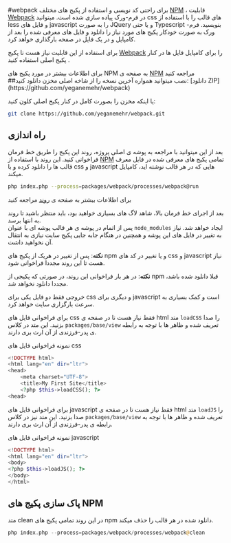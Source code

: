 #webpack
برای راحتی کد نویسی و استفاده از پکیج های مختلف [NPM](https://npmjs.org) ،  قابلیت [Webpack](http://webpack.js.org/) در فرم-ورک پیاده سازی شده است. میتوانید css های قالب را با استفاده از less و فایل های javascript را به صورت JQuery و یا حتی Typescript بنویسید. فرم-ورک  به صورت خودکار پکیج های مورد نیاز را دانلود و فایل های معرفی شده را بعد از  کامپایل و در یک فایل در صفحه بارگذاری خواهد کرد.

برای استفاده از این قابلیت نیاز هست تا پکیج [Webpack](https://github.com/yeganemehr/webpack) را برای کامپایل فایل ها در کنار پکیج اصلی استفاده کنید .
<div class="alert alert-info text-center">
برای اطلاعات بیشتر در مورد پکیج های NPM به صفحه ی <a href="npm">NPM</a> مراجعه کنید
</div>
##نصب
میتوانید همواره آخرین نسخه را از شاخه اصلی مخزن دانلود کنید: [دانلود ZIP](https://github.com/yeganemehr/webpack)

یا اینکه مخزن را بصورت کامل در کنار پکیج اصلی کلون کنید:
```bash
git clone https://github.com/yeganemehr/webpack.git
```
## راه اندازی
بعد از این میتوانید با مراجعه به پوشه ی اصلی پروژه،  روند این پکیج را طریق خط فرمان فراخوانی کنید. این روند با استفاده از [NPM](npm) تمامی 
پکیج های معرفی شده در فایل معرف قالب ها را دانلود کرده و با css و javascript هایی که در هر قالب نوشته اید، کامپایل میکند.


```bash
php index.php --process=packages/webpack/processes/webpack@run
```
<div class="alert alert-info text-center">
برای اطلاعات بیشتر به صفحه ی <a href="process">روند</a> مراجعه کنید
</div>

بعد از اجرای خط فرمان بالا، شاهد لاگ های بسیاری خواهید بود، باید منتظر باشید تا روند به انتها برسد.   
پس از اتمام در پوشه ی هر قالب پوشه ای با عنوان `node_modules` ایجاد خواهد  شد. نیاز به تغییر در فایل های این پوشه و همچنین در هنگام جابه جایی پکیج سایت نیازی به انتقال آن نخواهید داشت.

**نکته**: پس از تغییر در هریک از پکیج های npm و یا تغییر در کد های css و javascript نیاز هست تا این روند مجددا فراخوانی شود.

**نکته**: در هر بار فراخوانی این روند، در صورتی که پکیجی از npm قبلا دانلود شده باشد، مجددا  دانلود نخواهد شد.

خروجی فقط دو فایل یکی برای css و دیگری برای javascript است و کمک بسیاری به سرعت بارگزاری سایت خواهد کرد.

برای فراخوانی فایل های css فقط نیاز هست تا در صفحه ی html متد `loadCSS` را صدا بزنید. این متد در کلاس `packages/base/view` تعریف شده و ظاهر ها با توجه به رابطه ی پدر-فرزندی از آن ارث بری دارند.

نمونه فراخوانی فایل های css
```php
<!DOCTYPE html>
<html lang="en" dir="ltr">
<head>
    <meta charset="UTF-8">
    <title>My First Site</title>
    <?php $this->loadCSS(); ?>
<head>
```
 برای فراخوانی فایل های javascript فقط نیاز هست تا در صفحه ی html متد `loadJS` را صدا بزنید. این متد نیز در کلاس `packages/base/view` تعریف شده و ظاهر ها با توجه به رابطه ی پدر-فرزندی از آن ارث بری دارند.

 نمونه فراخوانی فایل های javascript
```php
<!DOCTYPE html>
<html lang="en" dir="ltr">
<body>
<?php $this->loadJS(); ?>
</body>
</html>
```

## پاک سازی پکیج های NPM
متد clean در این روند تمامی پکیج های npm دانلود شده در هر قالب را حذف میکند.
```php
php index.php --process=packages/webpack/processes/webpack@clean
```
